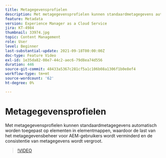 ```yaml
---
title: Metagegevensprofielen
description: Met metagegevensprofielen kunnen standaardmetagegevens automatisch worden toegepast op elementen in elementmappen, waardoor de last van het metagegevensbeheer voor AEM-gebruikers wordt verminderd en de consistentie van metagegevens wordt vergroot.
feature: Metadata
version: Experience Manager as a Cloud Service
jira: KT-4984
thumbnail: 33974.jpg
topic: Content Management
role: User
level: Beginner
last-substantial-update: 2021-09-18T00:00:00Z
doc-type: Feature Video
exl-id: 1e35da82-08e7-44c2-aec6-79d8ea74d556
duration: 446
source-git-commit: 48433a5367c281cf5a1c106b08a1306f1b0e8ef4
workflow-type: tm+mt
source-wordcount: '62'
ht-degree: 0%

---
```


# Metagegevensprofielen

Met metagegevensprofielen kunnen standaardmetagegevens automatisch worden toegepast op elementen in elementmappen, waardoor de last van het metagegevensbeheer voor AEM-gebruikers wordt verminderd en de consistentie van metagegevens wordt vergroot.

>[!VIDEO](https://video.tv.adobe.com/v/33974?quality=12&learn=on)
